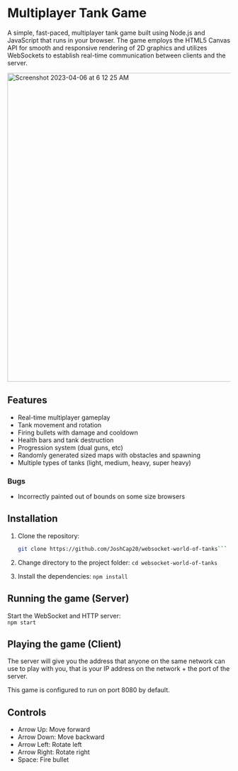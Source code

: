 # Multiplayer Tank Game
A simple, fast-paced, multiplayer tank game built using Node.js and JavaScript that runs in your browser. The game employs the HTML5 Canvas API for smooth and responsive rendering of 2D graphics and utilizes WebSockets to establish real-time communication between clients and the server.  

<img width="696" alt="Screenshot 2023-04-06 at 6 12 25 AM" src="https://user-images.githubusercontent.com/97563979/230347309-96b1d2e2-9e6c-46af-a012-8f7f5375b434.png">

## Features
- Real-time multiplayer gameplay
- Tank movement and rotation
- Firing bullets with damage and cooldown
- Health bars and tank destruction
- Progression system (dual guns, etc)
- Randomly generated sized maps with obstacles and spawning
- Multiple types of tanks (light, medium, heavy, super heavy)

### Bugs
- Incorrectly painted out of bounds on some size browsers

## Installation
1. Clone the repository:
   ```bash  
   git clone https://github.com/JoshCap20/websocket-world-of-tanks```

2. Change directory to the project folder:
    ```cd websocket-world-of-tanks```

3. Install the dependencies:
    ```npm install```

## Running the game (Server)
Start the WebSocket and HTTP server:  
    ```npm start```


## Playing the game (Client)
The server will give you the address that anyone on the same network can use to play with you, that is your IP address on the network + the port of the server.

This game is configured to run on port 8080 by default.

## Controls
- Arrow Up: Move forward
- Arrow Down: Move backward
- Arrow Left: Rotate left
- Arrow Right: Rotate right
- Space: Fire bullet
